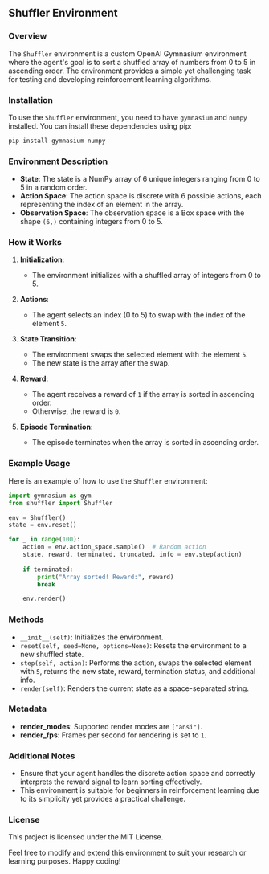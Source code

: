 ## Shuffler Environment

### Overview

The `Shuffler` environment is a custom OpenAI Gymnasium environment where the agent's goal is to sort a shuffled array of numbers from 0 to 5 in ascending order. The environment provides a simple yet challenging task for testing and developing reinforcement learning algorithms.

### Installation

To use the `Shuffler` environment, you need to have `gymnasium` and `numpy` installed. You can install these dependencies using pip:

```sh
pip install gymnasium numpy
```

### Environment Description

- **State**: The state is a NumPy array of 6 unique integers ranging from 0 to 5 in a random order.
- **Action Space**: The action space is discrete with 6 possible actions, each representing the index of an element in the array.
- **Observation Space**: The observation space is a Box space with the shape `(6,)` containing integers from 0 to 5.

### How it Works

1. **Initialization**:
    - The environment initializes with a shuffled array of integers from 0 to 5.

2. **Actions**:
    - The agent selects an index (0 to 5) to swap with the index of the element `5`.

3. **State Transition**:
    - The environment swaps the selected element with the element `5`.
    - The new state is the array after the swap.

4. **Reward**:
    - The agent receives a reward of `1` if the array is sorted in ascending order.
    - Otherwise, the reward is `0`.

5. **Episode Termination**:
    - The episode terminates when the array is sorted in ascending order.

### Example Usage

Here is an example of how to use the `Shuffler` environment:

```python
import gymnasium as gym
from shuffler import Shuffler

env = Shuffler()
state = env.reset()

for _ in range(100):
    action = env.action_space.sample()  # Random action
    state, reward, terminated, truncated, info = env.step(action)
    
    if terminated:
        print("Array sorted! Reward:", reward)
        break

    env.render()
```

### Methods

- `__init__(self)`: Initializes the environment.
- `reset(self, seed=None, options=None)`: Resets the environment to a new shuffled state.
- `step(self, action)`: Performs the action, swaps the selected element with `5`, returns the new state, reward, termination status, and additional info.
- `render(self)`: Renders the current state as a space-separated string.

### Metadata

- **render_modes**: Supported render modes are `["ansi"]`.
- **render_fps**: Frames per second for rendering is set to `1`.

### Additional Notes

- Ensure that your agent handles the discrete action space and correctly interprets the reward signal to learn sorting effectively.
- This environment is suitable for beginners in reinforcement learning due to its simplicity yet provides a practical challenge.

### License

This project is licensed under the MIT License.

Feel free to modify and extend this environment to suit your research or learning purposes. Happy coding!